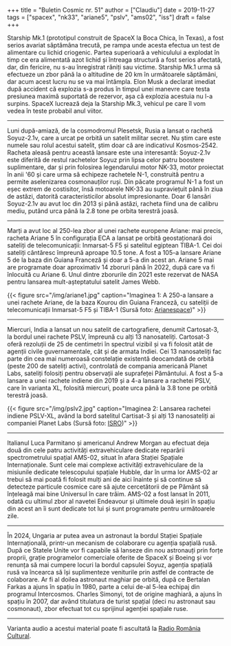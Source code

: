 +++
title = "Buletin Cosmic nr. 51"
author = ["Claudiu"]
date = 2019-11-27
tags = ["spacex", "nk33", "ariane5", "pslv", "ams02", "iss"]
draft = false
+++

Starship Mk.1 (prototipul construit de SpaceX la Boca Chica, în Texas), a fost serios avariat săptămâna trecută, pe rampa unde acesta efectua un test de alimentare cu lichid criogenic. Partea superioară a vehiculului a explodat în timp ce era alimentată azot lichid și întreaga structură a fost serios afectată, dar, din fericire, nu s-au înregistrat răniți sau victime. Starship Mk.1 urma să efectueze un zbor până la o altitudine de 20 km în următoarele săptămâni, dar acum acest lucru nu se va mai întâmpla. Elon Musk a declarat imediat după accident că explozia s-a produs în timpul unei manevre care testa presiunea maximă suportată de rezervor, așa că explozia acestuia nu l-a surpins. SpaceX lucrează deja la Starship Mk.3, vehicul pe care îl vom vedea în teste probabil anul viitor.

---

Luni după-amiază, de la cosmodromul Plesetsk, Rusia a lansat o rachetă Soyuz-2.1v, care a urcat pe orbită un satelit militar secret. Nu știm care este numele sau rolul acestui satelit, știm doar că are indicativul Kosmos-2542. Racheta aleasă pentru această lansare este una interesantă: Soyuz-2.1v este diferită de restul rachetelor Soyuz prin lipsa celor patru boostere suplimentare, dar și prin folosirea legendarului motor NK-33, motor proiectat în anii '60 și care urma să echipeze rachetele N-1, construită pentru a permite aselenizarea cosmonauților ruși. Din păcate programul N-1 a fost un eșec extrem de costisitor, însă motoarele NK-33 au supraviețuit până în ziua de astăzi, datorită caracteristicilor absolut impresionante. Doar 6 lansări Soyuz-2.1v au avut loc din 2013 și până astăzi, racheta fiind una de calibru mediu, putând urca până la 2.8 tone pe orbita terestră joasă.

---

Marți a avut loc al 250-lea zbor al unei rachete europene Ariane: mai precis, racheta Ariane 5 în configurația ECA a lansat pe orbită geostaționară doi sateliți de telecomunicații: Inmarsat-5 F5 și satelitul egiptean TIBA-1. Cei doi sateliți cântăresc împreună aproape 10.5 tone. A fost a 105-a lansare Ariane 5 de la baza din Guiana Franceză și doar a 5-a din acest an. Ariane 5 mai are programate doar aproximativ 14 zboruri până în 2022, după care va fi înlocuită cu Ariane 6. Unul dintre zborurile din 2021 este rezervat de NASA pentru lansarea mult-așteptatului satelit James Webb.

{{< figure src="/img/ariane1.jpg" caption="Imaginea 1: A 250-a lansare a unei rachete Ariane, de la baza Kourou din Guiana Franceză, cu sateliții de telecomunicații Inmarsat-5 F5 și TIBA-1 (Sursă foto: [Arianespace](https://twitter.com/Arianespace/status/1199449908090228737))" >}}

---

Miercuri, India a lansat un nou satelit de cartografiere, denumit Cartosat-3, la bordul unei rachete PSLV, împreună cu alți 13 nanosateliți. Cartosat-3 oferă rezoluții de 25 de centimetri în spectrul vizibil și va fi folosit atât de agenții civile guvernamentale, cât și de armata Indiei. Cei 13 nanosateliți fac parte din cea mai numeroasă constelație existentă deocamdată de orbită (peste 200 de sateliți activi), controlată de compania americană Planet Labs, sateliți folosiți pentru observații ale suprafeței Pământului. A fost a 5-a lansare a unei rachete indiene din 2019 și a 4-a lansare a rachetei PSLV, care în varianta XL, folosită miercuri, poate urca până la 3.8 tone pe orbită terestră joasă.

{{< figure src="/img/pslv2.jpg" caption="Imaginea 2: Lansarea rachetei indiene PSLV-XL, având la bord satelitul Cartisat-3 și alți 13 nanosateliți ai companiei Planet Labs (Sursă foto: [ISRO](https://twitter.com/isro/status/1199566061957341184))" >}}

---

Italianul Luca Parmitano și americanul Andrew Morgan au efectuat deja două din cele patru activități extravehiculare dedicate reparării spectrometrului spațial AMS-02, situat în afara Stației Spațiale Internaționale. Sunt cele mai complexe activități extravehiculare de la misiunile dedicate telescopului spațiale Hubble, dar în urma lor AMS-02 ar trebui să mai poată fi folosit mulți ani de aici înainte și să continue să detecteze particule cosmice care să ajute cercetătorii de pe Pământ să înțeleagă mai bine Universul în care trăim. AMS-02 a fost lansat în 2011, odată cu ultimul zbor al navetei Endeavour și ultimele două ieșiri în spațiu din acest an îi sunt dedicate tot lui și sunt programate pentru următoarele zile.

---

În 2024, Ungaria ar putea avea un astronaut la bordul Stației Spațiale Internațională, printr-un mecanism de colaborare cu agenția spațială rusă. După ce Statele Unite vor fi capabile să lanseze din nou astronauți prin forțe proprii, grație programelor comerciale oferite de SpaceX și Boeing și vor renunța să mai cumpere locuri la bordul capsulei Soyuz, agenția spațială rusă va încearca să își suplimenteze veniturile prin astfel de contracte de colaborare. Ar fi al doilea astronaut maghiar pe orbită, după ce Bertalan Farkas a ajuns în spațiu în 1980, parte a celui de-al 5-lea echipaj din programul Intercosmos. Charles Simonyi, tot de origine maghiară, a ajuns în spațiu în 2007, dar având titulatura de turist spațial (deci nu astronaut sau cosmonaut), zbor efectuat tot cu sprijinul agenției spațiale ruse.

---

Varianta audio a acestui material poate fi ascultată la [Radio România Cultural](https://radioromaniacultural.ro/buletin-cosmic-nr-51/).